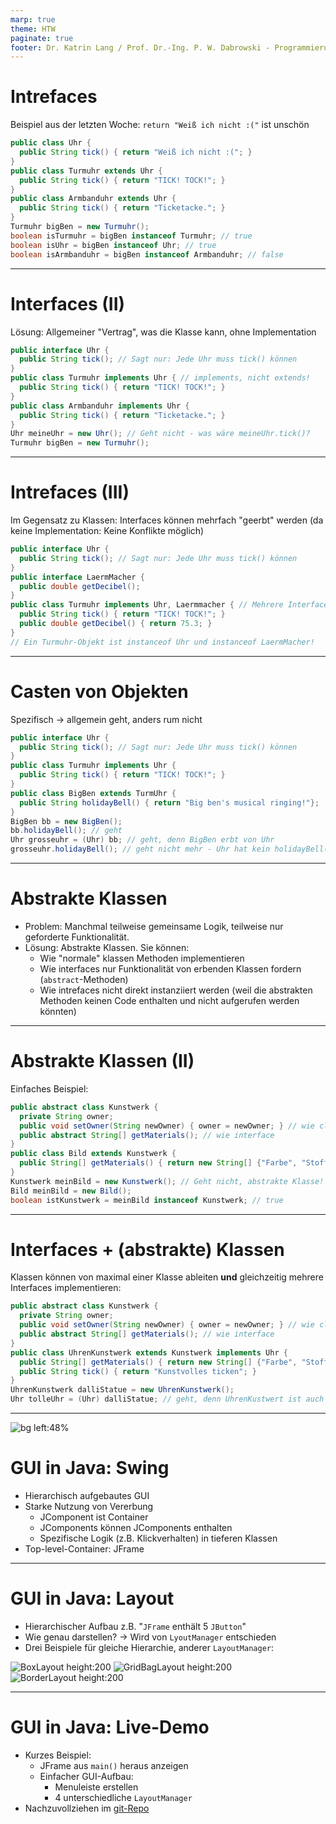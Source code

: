 ```yaml
---
marp: true
theme: HTW
paginate: true
footer: Dr. Katrin Lang / Prof. Dr.-Ing. P. W. Dabrowski - Programmierung 2 - HTW Berlin
---
```



# Intrefaces

Beispiel aus der letzten Woche: `return "Weiß ich nicht :("` ist unschön 

```java
public class Uhr {
  public String tick() { return "Weiß ich nicht :("; }
}
public class Turmuhr extends Uhr {
  public String tick() { return "TICK! TOCK!"; }
}
public class Armbanduhr extends Uhr {
  public String tick() { return "Ticketacke."; }
}
Turmuhr bigBen = new Turmuhr();
boolean isTurmuhr = bigBen instanceof Turmuhr; // true
boolean isUhr = bigBen instanceof Uhr; // true
boolean isArmbanduhr = bigBen instanceof Armbanduhr; // false
```

---

# Interfaces (II)

Lösung: Allgemeiner "Vertrag", was die Klasse kann, ohne Implementation

```java
public interface Uhr {
  public String tick(); // Sagt nur: Jede Uhr muss tick() können
}
public class Turmuhr implements Uhr { // implements, nicht extends!
  public String tick() { return "TICK! TOCK!"; }
}
public class Armbanduhr implements Uhr {
  public String tick() { return "Ticketacke."; }
}
Uhr meineUhr = new Uhr(); // Geht nicht - was wäre meineUhr.tick()?
Turmuhr bigBen = new Turmuhr();
```
---

# Intrefaces (III)

Im Gegensatz zu Klassen: Interfaces können mehrfach "geerbt" werden (da keine Implementation: Keine Konflikte möglich)

```java
public interface Uhr {
  public String tick(); // Sagt nur: Jede Uhr muss tick() können
}
public interface LaermMacher {
  public double getDecibel();
}
public class Turmuhr implements Uhr, Laermmacher { // Mehrere Interfaces
  public String tick() { return "TICK! TOCK!"; }
  public double getDecibel() { return 75.3; }
}
// Ein Turmuhr-Objekt ist instanceof Uhr und instanceof LaermMacher!
```

---

# Casten von Objekten

Spezifisch -> allgemein geht, anders rum nicht

```java
public interface Uhr {
  public String tick(); // Sagt nur: Jede Uhr muss tick() können
}
public class Turmuhr implements Uhr {
  public String tick() { return "TICK! TOCK!"; }
}
public class BigBen extends TurmUhr {
  public String holidayBell() { return "Big ben's musical ringing!"};
}
BigBen bb = new BigBen();
bb.holidayBell(); // geht
Uhr grosseuhr = (Uhr) bb; // geht, denn BigBen erbt von Uhr
grosseuhr.holidayBell(); // geht nicht mehr - Uhr hat kein holidayBell()!
```

---

# Abstrakte Klassen

* Problem: Manchmal teilweise gemeinsame Logik, teilweise nur geforderte Funktionalität.
* Lösung: Abstrakte Klassen. Sie können:
  * Wie "normale" klassen Methoden implementieren
  * Wie interfaces nur Funktionalität von erbenden Klassen fordern (`abstract`-Methoden)
  * Wie intrefaces nicht direkt instanziiert werden (weil die abstrakten Methoden keinen Code enthalten und nicht aufgerufen werden könnten)  

---

# Abstrakte Klassen (II)

Einfaches Beispiel:
```java
public abstract class Kunstwerk {
  private String owner;
  public void setOwner(String newOwner) { owner = newOwner; } // wie class
  public abstract String[] getMaterials(); // wie interface
}
public class Bild extends Kunstwerk {
  public String[] getMaterials() { return new String[] {"Farbe", "Stoff"}; }
}
Kunstwerk meinBild = new Kunstwerk(); // Geht nicht, abstrakte Klasse!
Bild meinBild = new Bild(); 
boolean istKunstwerk = meinBild instanceof Kunstwerk; // true 
```

---

# Interfaces + (abstrakte) Klassen

Klassen können von maximal einer Klasse ableiten **und** gleichzeitig mehrere Interfaces implementieren:

```java
public abstract class Kunstwerk {
  private String owner;
  public void setOwner(String newOwner) { owner = newOwner; } // wie class
  public abstract String[] getMaterials(); // wie interface
}
public class UhrenKunstwerk extends Kunstwerk implements Uhr {
  public String[] getMaterials() { return new String[] {"Farbe", "Stoff"}; }
  public String tick() { return "Kunstvolles ticken"; }
}
UhrenKunstwerk dalliStatue = new UhrenKunstwerk();
Uhr tolleUhr = (Uhr) dalliStatue; // geht, denn UhrenKustwert ist auch Uhr
```

---

![bg left:48%](Bilder/swing.jpg)

# GUI in Java: Swing

* Hierarchisch aufgebautes GUI
* Starke Nutzung von Vererbung
  * JComponent ist Container
  * JComponents können JComponents enthalten
  * Spezifische Logik (z.B. Klickverhalten) in tieferen Klassen
* Top-level-Container: JFrame

---

# GUI in Java: Layout

* Hierarchischer Aufbau z.B. "`JFrame` enthält 5 `JButton`"
* Wie genau darstellen? -> Wird von `LyoutManager` entschieden
* Drei Beispiele für gleiche Hierarchie, anderer `LayoutManager`:

![BoxLayout height:200](Bilder/BoxLayoutDemo.png) ![GridBagLayout height:200](Bilder/GridBagLayoutDemo.png) ![BorderLayout height:200](Bilder/BorderLayoutDemo.png)

---

# GUI in Java: Live-Demo

* Kurzes Beispiel:
  * JFrame aus `main()` heraus anzeigen
  * Einfacher GUI-Aufbau:
    * Menuleiste erstellen
    * 4 unterschiedliche `LayoutManager`
* Nachzuvollziehen im [git-Repo](https://github.com/dabrowskiw/Programmierung2-Materialien/tree/master/Examples/GUIBasics)